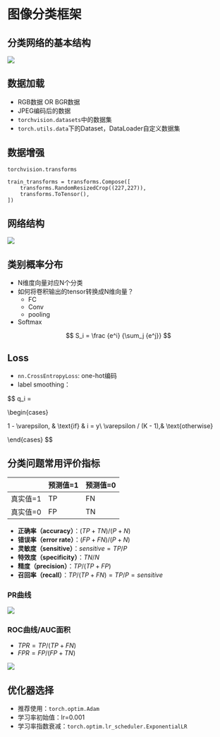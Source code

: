 
# 图像分类框架

## 分类网络的基本结构

![](../assets/imgs/pytorch/tupfenlei.png)

## 数据加载

- RGB数据 OR BGR数据
- JPEG编码后的数据
- `torchvision.datasets`中的数据集
- `torch.utils.data`下的Dataset，DataLoader自定义数据集

## 数据增强

```
torchvision.transforms

train_transforms = transforms.Compose([
	transforms.RandomResizedCrop((227,227)),
	transforms.ToTensor(),
])
```

## 网络结构

![](../assets/imgs/pytorch/wangluojiegou.png)

## 类别概率分布

- N维度向量对应N个分类
- 如何将卷积输出的tensor转换成N维向量？
	- FC
	- Conv
	- pooling
- Softmax

$$
S_i = \frac {e^i} {\sum_j {e^j}}
$$

## Loss

- `nn.CrossEntropyLoss`: one-hot编码
- label smoothing：

$$
q_i =

\begin{cases}

1 - \varepsilon, & \text{if} & i = y\\
\varepsilon / (K - 1),& \text{otherwise}

\end{cases}
$$

## 分类问题常用评价指标

|          | 预测值=1 | 预测值=0 |
| -------- | -------- | -------- |
| 真实值=1 | TP       | FN       |
| 真实值=0 | FP       | TN       |

- **正确率（accuracy）**：$(TP + TN) / (P + N)$
- **错误率（error rate）**：$(FP + FN) / (P + N)$
- **灵敏度（sensitive）**：$sensitive = TP / P$
- **特效度（specificity）**：$TN/N$
- **精度（precision）**：$TP / (TP + FP)$
- **召回率（recall）**：$TP/(TP + FN)=TP/P=sensitive$

### PR曲线

![](../assets/imgs/pytorch/pr.png)

### ROC曲线/AUC面积

- $TPR = TP / (TP + FN)$
- $FPR = FP / (FP + TN)$

![](../assets/imgs/pytorch/rocauc.png)


## 优化器选择

- 推荐使用：`torch.optim.Adam`
- 学习率初始值：lr=0.001
- 学习率指数衰减：`torch.optim.lr_scheduler.ExponentialLR`



